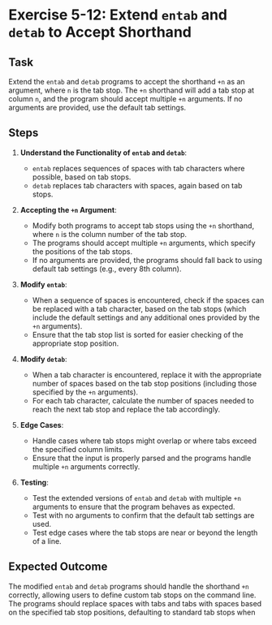 
# Exercise 5-12: Extend `entab` and `detab` to Accept Shorthand

## Task
Extend the `entab` and `detab` programs to accept the shorthand `+n` as an argument, where `n` is the tab stop. The `+n` shorthand will add a tab stop at column `n`, and the program should accept multiple `+n` arguments. If no arguments are provided, use the default tab settings.

## Steps
1. **Understand the Functionality of `entab` and `detab`**:
   - `entab` replaces sequences of spaces with tab characters where possible, based on tab stops.
   - `detab` replaces tab characters with spaces, again based on tab stops.

2. **Accepting the `+n` Argument**:
   - Modify both programs to accept tab stops using the `+n` shorthand, where `n` is the column number of the tab stop.
   - The programs should accept multiple `+n` arguments, which specify the positions of the tab stops.
   - If no arguments are provided, the programs should fall back to using default tab settings (e.g., every 8th column).

3. **Modify `entab`**:
   - When a sequence of spaces is encountered, check if the spaces can be replaced with a tab character, based on the tab stops (which include the default settings and any additional ones provided by the `+n` arguments).
   - Ensure that the tab stop list is sorted for easier checking of the appropriate stop position.

4. **Modify `detab`**:
   - When a tab character is encountered, replace it with the appropriate number of spaces based on the tab stop positions (including those specified by the `+n` arguments).
   - For each tab character, calculate the number of spaces needed to reach the next tab stop and replace the tab accordingly.

5. **Edge Cases**:
   - Handle cases where tab stops might overlap or where tabs exceed the specified column limits.
   - Ensure that the input is properly parsed and the programs handle multiple `+n` arguments correctly.

6. **Testing**:
   - Test the extended versions of `entab` and `detab` with multiple `+n` arguments to ensure that the program behaves as expected.
   - Test with no arguments to confirm that the default tab settings are used.
   - Test edge cases where the tab stops are near or beyond the length of a line.

## Expected Outcome
The modified `entab` and `detab` programs should handle the shorthand `+n` correctly, allowing users to define custom tab stops on the command line. The programs should replace spaces with tabs and tabs with spaces based on the specified tab stop positions, defaulting to standard tab stops when
